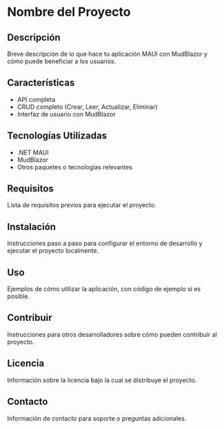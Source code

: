 # Nombre del Proyecto

## Descripción
Breve descripción de lo que hace tu aplicación MAUI con MudBlazor y cómo puede beneficiar a los usuarios.

## Características
- API completa
- CRUD completo (Crear, Leer, Actualizar, Eliminar)
- Interfaz de usuario con MudBlazor

## Tecnologías Utilizadas
- .NET MAUI
- MudBlazor
- Otros paquetes o tecnologías relevantes

## Requisitos
Lista de requisitos previos para ejecutar el proyecto.

## Instalación
Instrucciones paso a paso para configurar el entorno de desarrollo y ejecutar el proyecto localmente.

## Uso
Ejemplos de cómo utilizar la aplicación, con código de ejemplo si es posible.

## Contribuir
Instrucciones para otros desarrolladores sobre cómo pueden contribuir al proyecto.

## Licencia
Información sobre la licencia bajo la cual se distribuye el proyecto.

## Contacto
Información de contacto para soporte o preguntas adicionales.
